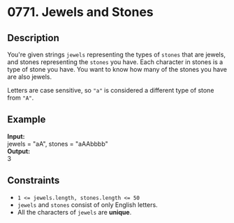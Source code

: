 # 0771. Jewels and Stones

## Description

You're given strings `jewels` representing the types of `stones` that are jewels, and stones representing the `stones` you have. Each character in stones is a type of stone you have. You want to know how many of the stones you have are also jewels.

Letters are case sensitive, so `"a"` is considered a different type of stone from `"A"`.

## Example

**Input:**  
jewels = "aA", stones = "aAAbbbb"
<br>
**Output:**
<br>
3

## Constraints

- `1 <= jewels.length, stones.length <= 50`
- `jewels` and `stones` consist of only English letters.
- All the characters of `jewels` are **unique**.
